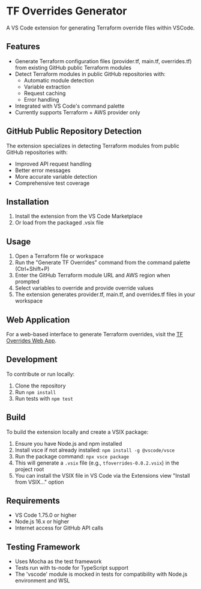 # TF Overrides Generator

A VS Code extension for generating Terraform override files within VSCode.

## Features

- Generate Terraform configuration files (provider.tf, main.tf, overrides.tf) from existing GitHub public Terraform modules
- Detect Terraform modules in public GitHub repositories with:
  - Automatic module detection
  - Variable extraction
  - Request caching
  - Error handling
- Integrated with VS Code's command palette
- Currently supports Terraform + AWS provider only

## GitHub Public Repository Detection

The extension specializes in detecting Terraform modules from public GitHub repositories with:

- Improved API request handling
- Better error messages
- More accurate variable detection
- Comprehensive test coverage

## Installation

1. Install the extension from the VS Code Marketplace
2. Or load from the packaged .vsix file

## Usage

1. Open a Terraform file or workspace
2. Run the "Generate TF Overrides" command from the command palette (Ctrl+Shift+P)
3. Enter the GitHub Terraform module URL and AWS region when prompted
4. Select variables to override and provide override values
5. The extension generates provider.tf, main.tf, and overrides.tf files in your workspace

## Web Application

For a web-based interface to generate Terraform overrides, visit the [TF Overrides Web App](https://tfoverrides.dev).

## Development

To contribute or run locally:

1. Clone the repository
2. Run `npm install`
3. Run tests with `npm test`

## Build

To build the extension locally and create a VSIX package:

1. Ensure you have Node.js and npm installed
2. Install vsce if not already installed: `npm install -g @vscode/vsce`
3. Run the package command: `npx vsce package`
4. This will generate a `.vsix` file (e.g., `tfoverrides-0.0.2.vsix`) in the project root
5. You can install the VSIX file in VS Code via the Extensions view "Install from VSIX..." option

## Requirements

- VS Code 1.75.0 or higher
- Node.js 16.x or higher
- Internet access for GitHub API calls

## Testing Framework

- Uses Mocha as the test framework
- Tests run with ts-node for TypeScript support
- The 'vscode' module is mocked in tests for compatibility with Node.js environment and WSL
